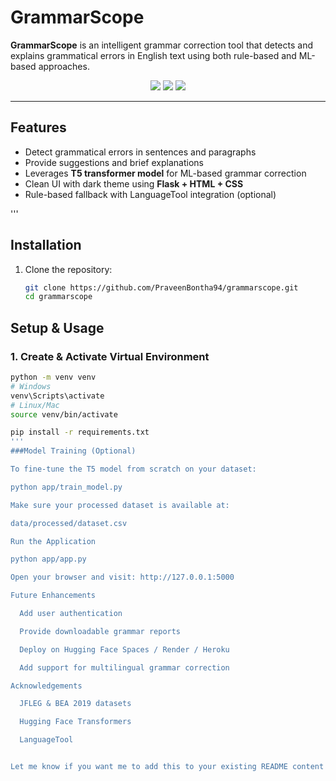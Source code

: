 # GrammarScope

**GrammarScope** is an intelligent grammar correction tool that detects and explains grammatical errors in English text using both rule-based and ML-based approaches.

<p align="center">
  <img src="https://img.shields.io/badge/Python-3.12-blue" />
  <img src="https://img.shields.io/badge/Flask-%20deployed-success" />
  <img src="https://img.shields.io/badge/Model-T5-small-green" />
</p>

---

## Features

-  Detect grammatical errors in sentences and paragraphs  
-  Provide suggestions and brief explanations  
-  Leverages **T5 transformer model** for ML-based grammar correction  
-  Clean UI with dark theme using **Flask + HTML + CSS**  
-  Rule-based fallback with LanguageTool integration (optional)


'''
## Installation

1. Clone the repository:

   ```bash
   git clone https://github.com/PraveenBontha94/grammarscope.git
   cd grammarscope

## Setup & Usage

### 1. Create & Activate Virtual Environment

  ```bash
  python -m venv venv
  # Windows
  venv\Scripts\activate
  # Linux/Mac
  source venv/bin/activate

  pip install -r requirements.txt
  '''
###Model Training (Optional)

To fine-tune the T5 model from scratch on your dataset:

python app/train_model.py

Make sure your processed dataset is available at:

data/processed/dataset.csv

Run the Application

python app/app.py

Open your browser and visit: http://127.0.0.1:5000

Future Enhancements

    Add user authentication

    Provide downloadable grammar reports

    Deploy on Hugging Face Spaces / Render / Heroku

    Add support for multilingual grammar correction

Acknowledgements

    JFLEG & BEA 2019 datasets

    Hugging Face Transformers

    LanguageTool


Let me know if you want me to add this to your existing README content!
